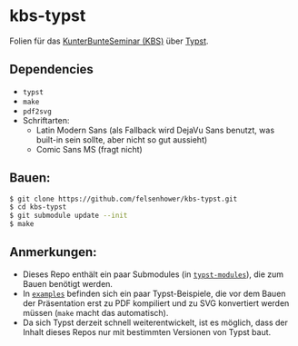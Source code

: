 # kbs-typst

Folien für das [KunterBunteSeminar (KBS)](https://mafiasi.de/KBS) über [Typst](https://github.com/typst/typst).

## Dependencies

* `typst`
* `make`
* `pdf2svg`
* Schriftarten:
    * Latin Modern Sans (als Fallback wird DejaVu Sans benutzt, was built-in sein sollte, aber nicht so gut aussieht)
    * Comic Sans MS (fragt nicht)

## Bauen:

```bash
$ git clone https://github.com/felsenhower/kbs-typst.git
$ cd kbs-typst
$ git submodule update --init
$ make
```

## Anmerkungen:

* Dieses Repo enthält ein paar Submodules (in [`typst-modules`](typst-modules)), die zum Bauen benötigt werden.
* In [`examples`](examples) befinden sich ein paar Typst-Beispiele, die vor dem Bauen der Präsentation erst zu PDF kompiliert und zu SVG konvertiert werden müssen (`make` macht das automatisch).
* Da sich Typst derzeit schnell weiterentwickelt, ist es möglich, dass der Inhalt dieses Repos nur mit bestimmten Versionen von Typst baut.
